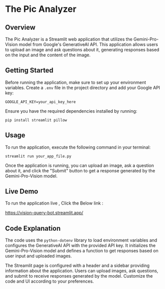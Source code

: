 # The Pic Analyzer

## Overview
The Pic Analyzer is a Streamlit web application that utilizes the Gemini-Pro-Vision model from Google's GenerativeAI API. This application allows users to upload an image and ask questions about it, generating responses based on the input and the content of the image.

## Getting Started
Before running the application, make sure to set up your environment variables. Create a `.env` file in the project directory and add your Google API key:

```
GOOGLE_API_KEY=your_api_key_here
```

Ensure you have the required dependencies installed by running:

```
pip install streamlit pillow
```

## Usage
To run the application, execute the following command in your terminal:

```
streamlit run your_app_file.py
```
Once the application is running, you can upload an image, ask a question about it, and click the "Submit" button to get a response generated by the Gemini-Pro-Vision model.

## Live Demo 
To run the application live , Click the Below link :

https://vision-query-bot.streamlit.app/

## Code Explanation
The code uses the `python-dotenv` library to load environment variables and configures the GenerativeAI API with the provided API key. It initializes the Gemini-Pro-Vision model and defines a function to get responses based on user input and uploaded images.

The Streamlit page is configured with a header and a sidebar providing information about the application. Users can upload images, ask questions, and submit to receive responses generated by the model. Customize the code and UI according to your preferences.
